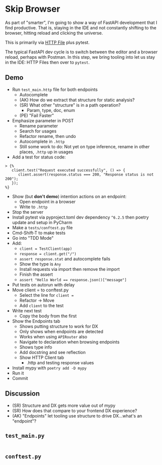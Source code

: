 # Skip Browser

As part of "smarter", I'm going to show a way of FastAPI development that I find productive.
That is, staying in the IDE and not constantly shifting to the browser, hitting reload and clicking the universe.

This is primarily via [HTTP File](https://www.jetbrains.com/help/pycharm/http-client-in-product-code-editor.html) plus pytest.

The typical FastAPI dev cycle is to switch between the editor and a browser reload, perhaps with Postman.
In this step, we bring tooling into let us stay in the IDE: HTTP Files then over to `pytest`. 

## Demo

- Run `test_main.http` file for both endpoints
  - Autocomplete
  - (AK) How do we extract that structure for static analysis?
  - (SR) What other "structure" is in a path operation?
    * Param, type, doc, enum
  - (PE) "Fail Faster"
- Emphasize parameter in POST
  - Rename parameter
  - Search for usages
  - Refactor rename, then undo
  - Autocomplete in `.http`
  - Still some work to do: Not yet on type inference, rename in other places, `.http` up in usages
- Add a test for status code:
```
> {%
   client.test("Request executed successfully", () => {
      client.assert(response.status === 200, "Response status is not 200");
   });
%}
```
- Show (but **don't demo**) intention actions on an endpoint:
  - Open endpoint in a browser
  - Write to `.http`
- Stop the server
- Install pytest via pyproject.toml dev dependency `^6.2.5` then poetry update and setup in PyCharm
- Make a `tests/conftest.py` file
- Cmd-Shift-T to make tests
- Go into "TDD Mode"
- Add:
  - `client = TestClient(app)`
  - `response = client.get("/")`
  - `assert response.stat` and autocomplete fails
  - Show the type is `Any`
  - Install requests via import then remove the import
  - Finish the assert
  - `assert "Hello World == response.json()["message"]`
- Put tests on autorun with delay
- Move client = to conftest.py
  - Select the line for `client =` 
  - Refactor -> Move
  - Add `client` to the test
- Write next test
  - Copy the body from the first
- Show the Endpoints tab
  - Shows putting structure to work for DX
  - Only shows when endpoints are detected
  - Works when using `APIRouter` also
  - Navigate to declaration when browsing endpoints
  - Shows type info
  - Add docstring and see reflection
  - Show HTTP Client tab
    - .http and testing response values
- Install mypy with `poetry add -D mypy`
- Run it
- Commit


## Discussion

- (SR) Structure and DX gets more value out of mypy
- (SR) How does that compare to your frontend DX experience?
- (AK) "Endpoints" let tooling use structure to drive DX...what's an "endpoint"?

## `test_main.py`

```{literalinclude} test_main.py
```


## `conftest.py`

```{literalinclude} conftest.py
```
